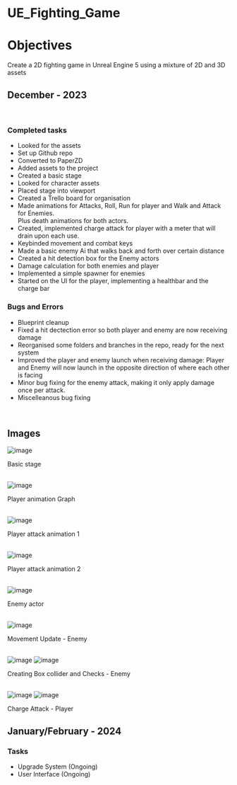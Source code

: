 # UE_Fighting_Game

<h1><strong>Objectives</strong></h1>
<p>Create a 2D fighting game in Unreal Engine 5 using a mixture of 2D and 3D assets</p>

<h2> December - 2023 </h2><br>

<h3> Completed tasks </h3>
<ul>
  <li>Looked for the assets</li>
  <li>Set up Github repo</li>
  <li>Converted to PaperZD</li>
  <li>Added assets to the project</li>
  <li>Created a basic stage</li>
  <li>Looked for character assets</li>
  <li>Placed stage into viewport</li>
  <li> Created a Trello board for organisation</li>
  <li>Made animations for Attacks, Roll, Run for player and Walk and Attack for Enemies. <br>
  Plus death animations for both actors.</li>
  <li>Created, implemented charge attack for player with a meter that will drain upon each use.</li>
  <li>Keybinded movement and combat keys</li>
  <li>Made a basic enemy Ai that walks back and forth over certain distance</li>
  <li>Created a hit detection box for the Enemy actors</li>
  <li>Damage calculation for both enemies and player</li>
  <li>Implemented a simple spawner for enemies</li>
  <li>Started on the UI for the player, implementing a healthbar and the charge bar</li>
</ul>

<h3> Bugs and Errors </h3>
<ul>
  <li>Blueprint cleanup</li>
  <li>Fixed a hit dectection error so both player and enemy are now receiving damage</li>
  <li>Reorganised some folders and branches in the repo, ready for the next system</li>
  <li>Improved the player and enemy launch when receiving damage: Player and Enemy will now launch in the opposite direction of where each other is facing</li>
  <li>Minor bug fixing for the enemy attack, making it only apply damage once per attack.</li>
  <li>Miscelleanous bug fixing</li>
</ul>

<br>

<h2>Images</h2>

![image](https://github.com/MonoDevXX23/UE_Fighting_Game/assets/141320840/8f8de914-5746-417f-a948-08bec53a3936)
<figcaption>Basic stage</figcaption>
<br>

![image](https://github.com/MonoDevXX23/UE_Fighting_Game/assets/141320840/a7d5ccb8-56c8-46ab-b4b5-3c4da9e887cc)
<figcaption>Player animation Graph</figcaption>
<br>

![image](https://github.com/MonoDevXX23/UE_Fighting_Game/assets/141320840/3530776a-af96-489e-8b8e-ab4f1e96bace)<br>
<figcaption>Player attack animation 1</figcaption>
<br>

![image](https://github.com/MonoDevXX23/UE_Fighting_Game/assets/141320840/c3a2c6d5-84f1-4059-8bdd-34a459f7ab24)<br>
<figcaption>Player attack animation 2</figcaption>
<br>

![image](https://github.com/MonoDevXX23/UE_Fighting_Game/assets/141320840/dec00eb2-8245-4414-b595-a5b417587e44)
<figcaption>Enemy actor</figcaption>
<br>

![image](https://github.com/MonoDevXX23/UE_Fighting_Game/assets/141320840/40d3b54a-027a-4752-b4ea-ed3fc2ee15ae)
<figcaption>Movement Update - Enemy</figcaption>
<br>

![image](https://github.com/MonoDevXX23/UE_Fighting_Game/assets/141320840/bec05365-7fe9-4817-9d61-ca2d6116432c)
![image](https://github.com/MonoDevXX23/UE_Fighting_Game/assets/141320840/e6a0960a-1da3-4433-a1c5-a4cd339ae3c3)
<figcaption>Creating Box collider and Checks - Enemy</figcaption>
<br>

![image](https://github.com/MonoDevXX23/UE_Fighting_Game/assets/141320840/6c8e56dc-d626-4b58-a811-67b6e9267c7a)
![image](https://github.com/MonoDevXX23/UE_Fighting_Game/assets/141320840/c3c204b1-4814-4493-9ada-b1e9d7c6ea08)
<figcaption>Charge Attack - Player</figcaption>

<h2>January/February - 2024 </h2>

<h3>Tasks</h3>
<ul>
  <li>Upgrade System (Ongoing)</li>
  <li>User Interface (Ongoing)</li>
</ul>
